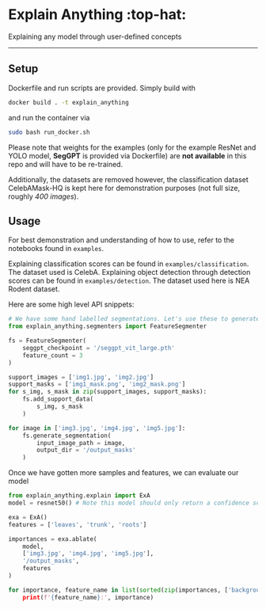 # **Explain Anything** :top-hat:

Explaining any model through user-defined concepts

---

## **Setup**
Dockerfile and run scripts are provided. Simply build with
```bash
docker build . -t explain_anything
```

and run the container via

```bash
sudo bash run_docker.sh
```

Please note that weights for the examples (only for the example ResNet and YOLO model, **SegGPT** is provided via Dockerfile) are **not available** in this repo and will have to be re-trained.

Additionally, the datasets are removed however, the classification dataset CelebAMask-HQ is kept here for demonstration purposes (not full size, roughly *400 images*).

## **Usage**
For best demonstration and understanding of how to use, refer to the notebooks found in `examples`. 

Explaining classification scores can be found in `examples/classification`. The dataset used is CelebA.
Explaining object detection through detection scores can be found in `examples/detection`. The dataset used here is NEA Rodent dataset.

Here are some high level API snippets:
```python
# We have some hand labelled segmentations. Let's use these to generate some more!
from explain_anything.segmenters import FeatureSegmenter

fs = FeatureSegmenter(
	seggpt_checkpoint = '/seggpt_vit_large.pth'
	feature_count = 3
)

support_images = ['img1.jpg', 'img2.jpg']
support_masks = ['img1_mask.png', 'img2_mask.png']
for s_img, s_mask in zip(support_images, support_masks):
	fs.add_support_data(
		s_img, s_mask
	)

for image in ['img3.jpg', 'img4.jpg', 'img5.jpg']:
	fs.generate_segmentation(
		input_image_path = image,
		output_dir = '/output_masks'
	)
```

Once we have gotten more samples and features, we can evaluate our model
```python
from explain_anything.explain import ExA
model = resnet50() # Note this model should only return a confidence score

exa = ExA()
features = ['leaves', 'trunk', 'roots']

importances = exa.ablate(
	model,
	['img3.jpg', 'img4.jpg', 'img5.jpg'],
	'/output_masks',
	features
)

for importance, feature_name in list(sorted(zip(importances, ['background] + features)))[::-1]:
	print(f'{feature_name}:', importance)
```
